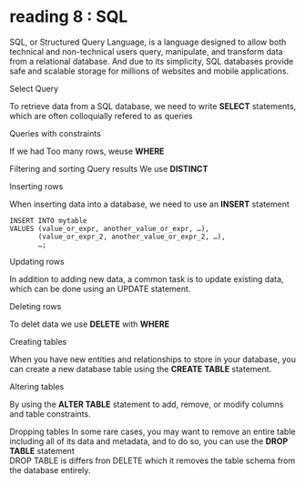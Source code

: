 # reading 8 : SQL

SQL, or Structured Query Language, is a language designed to allow both technical and non-technical users query, manipulate, and transform data from a relational database. And due to its simplicity, SQL databases provide safe and scalable storage for millions of websites and mobile applications.

Select Query

To retrieve data from a SQL database, we need to write **SELECT** statements, which are often colloquially refered to as queries

Queries with constraints

If we had Too many rows, weuse **WHERE**

Filtering and sorting Query results
We use **DISTINCT**

Inserting rows

When inserting data into a database, we need to use an **INSERT** statement
```
INSERT INTO mytable
VALUES (value_or_expr, another_value_or_expr, …),
       (value_or_expr_2, another_value_or_expr_2, …),
       …;
```

Updating rows

In addition to adding new data, a common task is to update existing data, which can be done using an UPDATE statement. 

Deleting rows

To delet data we use **DELETE** with **WHERE**

Creating tables

When you have new entities and relationships to store in your database, you can create a new database table using the **CREATE TABLE** statement.

Altering tables

By using the **ALTER TABLE** statement to add, remove, or modify columns and table constraints.


Dropping tables
In some rare cases, you may want to remove an entire table including all of its data and metadata, and to do so, you can use the **DROP TABLE** statement<br>
DROP TABLE is differs fron DELETE which it removes the table schema from the database entirely.
